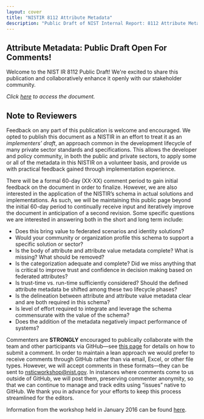 ```yaml
---
layout: cover
title: "NISTIR 8112 Attribute Metadata"
description: "Public Draft of NIST Internal Report: 8112 Attribute Metadata"
---
```

<section class="home home-title" markdown="1">

# Attribute Metadata: Public Draft Open For Comments!

</section>


Welcome to the NIST IR 8112 Public Draft!  We're excited to share  this publication and collaboratively enhance it openly with our stakeholder community.

*Click [here](NISTIR-8112.html) to access the document.*  

## Note to Reviewers

Feedback on any part of this publication is welcome and encouraged. We opted to publish this document as a NISTIR in an effort to treat it as an _implementers’ draft_, an approach common in the development lifecycle of many private sector standards and specifications. This allows the developer and policy community, in both the public and private sectors, to apply some or all of the metadata in this NISTIR on a volunteer basis, and provide us with practical feedback gained through implementation experience. 
 
There will be a formal 60-day (XX-XX) comment period to gain initial feedback on the document in order to finalize. However, we are also interested in the application of the NISTIR’s schema in actual solutions and implementations. As such, we will be maintaining this public page beyond the initial 60-day period to continually receive input and iteratively improve the document in anticipation of a second revision. Some specific questions we are interested in answering both in the short and long term include:
 
- Does this bring value to federated scenarios and identity solutions?
- Would your community or organization profile this schema to support a specific solution or sector?
- Is the body of attribute and attribute value metadata complete?  What is missing? What should be removed?
- Is the categorization adequate and complete?  Did we miss anything that is critical to improve trust and confidence in decision making based on federated attributes?
- Is trust-time vs. run-time sufficiently considered?  Should the defined attribute metadata be shifted among these two lifecycle phases?
- Is the delineation between attribute and attribute value metadata clear and are both required in this schema?
- Is level of effort required to integrate and leverage the schema commensurate with the value of the schema?
- Does the addition of the metadata negatively impact performance of systems?
 
Commenters are **STRONGLY** encouraged to publically collaborate with the team and other participants via GitHub—see [this page](comment_help.html) for details on how to submit a comment. In order to maintain a lean approach we would prefer to receive comments through GitHub rather than via email, Excel, or other file types. However, we will accept comments in these formats—they can be sent to <nsticworkshop@nist.gov>. In instances where comments come to us outside of GitHub, we will post them, preserving commenter anonymity, so that we can continue to manage and track edits using “issues” native to GitHub. We thank you in advance for your efforts to keep this process streamlined for the editors.
 
Information from the workshop held in January 2016 can be found [here](http://csrc.nist.gov/publications/drafts/nistir-8103/nistir_8103_draft.pdf).
 
